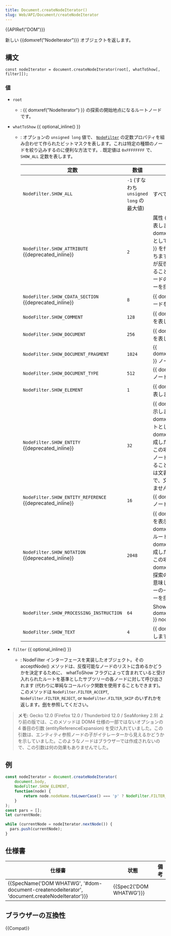 ```yaml
---
title: Document.createNodeIterator()
slug: Web/API/Document/createNodeIterator
---
```

{{APIRef("DOM")}}

新しい {{domxref("NodeIterator")}} オブジェクトを返します。

## 構文

```
const nodeIterator = document.createNodeIterator(root[, whatToShow[, filter]]);
```

### 値

- `root`
  - : {{ domxref("NodeIterator") }} の探索の開始地点になるルートノードです。
- `whatToShow` {{ optional_inline() }}

  - : オプションの `unsigned long` 値で、 [`NodeFilter`](http://www.w3.org/TR/DOM-Level-2-Traversal-Range/traversal.html#Traversal-NodeFilter) の定数プロパティを組み合わせて作られたビットマスクを表します。これは特定の種類のノードを絞り込みするのに便利な方法です。. 既定値は `0xFFFFFFFF` で、 `SHOW_ALL` 定数を表します。

    | 定数                                                            | 数値                                     | 説明                                                                                                                                                                                                                                                                                                                                                                            |
    | --------------------------------------------------------------- | ---------------------------------------- | ------------------------------------------------------------------------------------------------------------------------------------------------------------------------------------------------------------------------------------------------------------------------------------------------------------------------------------------------------------------------------- |
    | `NodeFilter.SHOW_ALL`                                           | `-1` (すなわち `unsigned long` の最大値) | すべてのノードを表します。                                                                                                                                                                                                                                                                                                                                                      |
    | `NodeFilter.SHOW_ATTRIBUTE` {{deprecated_inline}}        | `2`                                      | 属性 {{ domxref("Attr") }} ノードを表します。これは、 {{ domxref("Attr") }} ノードをルートとして {{ domxref("NodeIterator") }} を作成した場合にのみ意味を持ちます。この場合、その属性ノードが反復や探索の最初の位置に現れることを意味します。属性は他のノードの子ではないので、文書ツリーを探索しても現れません。                                      |
    | `NodeFilter.SHOW_CDATA_SECTION` {{deprecated_inline}}    | `8`                                      | {{ domxref("CDATASection") }} ノードを表します。                                                                                                                                                                                                                                                                                                                     |
    | `NodeFilter.SHOW_COMMENT`                                       | `128`                                    | {{ domxref("Comment") }} ノードを表します。                                                                                                                                                                                                                                                                                                                             |
    | `NodeFilter.SHOW_DOCUMENT`                                      | `256`                                    | {{ domxref("Document") }} ノードを表します。                                                                                                                                                                                                                                                                                                                             |
    | `NodeFilter.SHOW_DOCUMENT_FRAGMENT`                             | `1024`                                   | {{ domxref("DocumentFragment") }} ノードを表します。                                                                                                                                                                                                                                                                                                                 |
    | `NodeFilter.SHOW_DOCUMENT_TYPE`                                 | `512`                                    | {{ domxref("DocumentType") }} ノードを表します。                                                                                                                                                                                                                                                                                                                     |
    | `NodeFilter.SHOW_ELEMENT`                                       | `1`                                      | {{ domxref("Element") }} ノードを表します。                                                                                                                                                                                                                                                                                                                             |
    | `NodeFilter.SHOW_ENTITY` {{deprecated_inline}}           | `32`                                     | {{ domxref("Entity") }} ノードを表示します。これは、 {{ domxref("Entity") }} ノードをルートとして {{ domxref("NodeIterator") }} を作成した場合にのみ意味を持ちます。この場合、 {{ domxref("Entity") }} ノードが探索の最初の位置に現れることを意味します。エンティティは文書ツリーの一部ではないので、文書ツリーを探索しても表されません。 |
    | `NodeFilter.SHOW_ENTITY_REFERENCE` {{deprecated_inline}} | `16`                                     | {{ domxref("EntityReference") }} ノードを表します。                                                                                                                                                                                                                                                                                                                 |
    | `NodeFilter.SHOW_NOTATION` {{deprecated_inline}}         | `2048`                                   | {{ domxref("Notation") }} ノードを表示します。これは、 {{ domxref("Notation") }} ノードをルートとして {{ domxref("NodeIterator") }} を作成した場合にのみ意味を持ちます。この場合、 {{ domxref("Notation") }} ノードが探索の最初の位置に現れることを意味します。 Notation は文書ツリーの一部ではないので、文書ツリーを探索しても表されません。   |
    | `NodeFilter.SHOW_PROCESSING_INSTRUCTION`                        | `64`                                     | Shows {{ domxref("ProcessingInstruction") }} nodes.                                                                                                                                                                                                                                                                                                               |
    | `NodeFilter.SHOW_TEXT`                                          | `4`                                      | {{ domxref("Text") }} ノードを表します。                                                                                                                                                                                                                                                                                                                                 |

- `filter` {{ optional_inline() }}
  - : NodeFilter インターフェースを実装したオブジェクト。その acceptNode() メソッドは、反復可能なノードのリストに含めるかどうかを決定するために、 whatToShow フラグによって含まれていると受け入れられたルートを基準としたサブツリーの各ノードに対して呼び出されます (代わりに単純なコールバック関数を使用することもできます)。このメソッドは `NodeFilter.FILTER_ACCEPT`, `NodeFilter.FILTER_REJECT`, or `NodeFilter.FILTER_SKIP` のいずれかを返します。[例](#example)を参照してください。

> **メモ:** Gecko 12.0 (Firefox 12.0 / Thunderbird 12.0 / SeaMonkey 2.9) より前の版では、このメソッドは DOM4 仕様の一部ではないオプションの 4 番目の引数 (entityReferenceExpansion) を受け入れていました。この引数は、エンティティ参照ノードの子がイテレーターから見えるかどうかを示していました。このようなノードはブラウザーでは作成されないので、この引数は何の効果もありませんでした。

## 例

```js
const nodeIterator = document.createNodeIterator(
    document.body,
    NodeFilter.SHOW_ELEMENT,
    function(node) {
        return node.nodeName.toLowerCase() === 'p' ? NodeFilter.FILTER_ACCEPT : NodeFilter.FILTER_REJECT;
    }
);
const pars = [];
let currentNode;

while (currentNode = nodeIterator.nextNode()) {
  pars.push(currentNode);
}
```

## 仕様書

| 仕様書                                                                                                                       | 状態                             | 備考 |
| ---------------------------------------------------------------------------------------------------------------------------- | -------------------------------- | ---- |
| {{SpecName('DOM WHATWG', '#dom-document-createnodeiterator', 'document.createNodeIterator')}} | {{Spec2('DOM WHATWG')}} |      |

## ブラウザーの互換性

{{Compat}}
